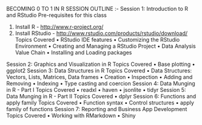 BECOMING 0 TO 1 IN R
SESSION OUTLINE :-
Session 1: Introduction to R and RStudio
Pre-requisites for this class
1.	Install R - http://www.r-project.org/
2.	Install RStudio - http://www.rstudio.com/products/rstudio/download/
Topics Covered
•	RStudio IDE features
•	Customizing the RStudio Environment
•	Creating and Managing a RStudio Project
•	Data Analysis Value Chain
•	Installing and Loading packages

Session 2: Graphics and Visualization in R
Topics Covered
•	Base plotting
•	ggplot2
Session 3: Data Structures in R
Topics Covered
•	Data Structures: Vectors, Lists, Matrices, Data frames
•	Creation
•	Inspection
•	Adding and Removing
•	Indexing
•	Type casting and coercion
Session 4: Data Munging in R - Part I
Topics Covered
•	readxl
•	haven
•	jsonlite
•	tidyr
Session 5: Data Munging in R - Part II
Topics Covered
•	dplyr
Session 6: Functions and apply family
Topics Covered
•	Function syntax
•	Control structures
•	apply family of functions
Session 7: Reporting and Business App Development
Topics Covered
•	Working with RMarkdown
•	Shiny





